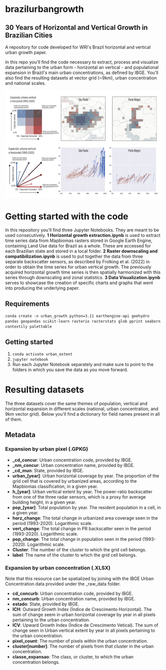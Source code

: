 # brazilurbangrowth
## 30 Years of Horizontal and Vertical Growth in Brazilian Cities
A repository for code developed for WRI's Brazil horizontal and vertical urban growth paper.

In this repo you'll find the code necessary to extract, process and visualize data pertaining to the urban form - horizontal an vertical - and populational expansion in Brazil's main urban concentrations, as defined by IBGE. You'll also find the resulting datasets at vector grid (~9km), urban concentration and national scales.

![Data showcase](https://github.com/guilhermeiablo/brazilurbangrowth/blob/main/Figura%203.png?raw=true)
![Data showcase](https://github.com/guilhermeiablo/brazilurbangrowth/blob/main/Figura%204.png?raw=true)


# Getting started with the code
In this repository you'll find three Jupyter Notebooks. They are meant to be used consecutively.
**1 Horizontal growth extraction.ipynb** is used to extract time series data from Mapbiomas rasters stored in Google Earth Engine, containing Land Use data for Brazil as a whole. These are accessed for each Brazilian state and stored in a local folder.
**2 Raster downscaling and compatibilization.ipynb** is used to put together the data from three separate backscatter sensors, as described by Frolking et al. (2022) in order to obtain the time series for urban vertical growth. The previously acquired horizontal growth time series is then spatially harmonized with this series through downscaling and zonal statistics.
**3 Data Visualization.ipynb** serves to showcase the creation of specific charts and graphs that went into producing the underlying paper.

## Requirements
`conda create -n urban_growth python=3.11 earthengine-api geehydro pandas geopandas scikit-learn rasterio rasterstats glob pprint seaborn contextily palettable`

## Getting started
1. `conda activate urban_extent`
2. `jupyter notebook`
3. Run each Jupyter Notebook separately and make sure to point to the folders in which you save the data as you move forward.

# Resulting datasets
The three datasets cover the same themes of population, vertical and horizontal expansion in different scales (national, urban concentration, and 9km vector grid). Below you'll find a dictionary for field names present in all of them.

## Metadata
### Expansion by urban pixel (.GPKG)
- **_cd_concur**: Urban concentration code, provided by IBGE.
- **_nm_concur**: Urban concentration name, provided by IBGE.
- **_cd_mun**: State, provided by IBGE.
- **urban_[year]**: Urban horizontal coverage by year. The proportion of the grid cell that is covered by urbanized areas, according to the Mapbiomas classification, in a given year.
- **h_[year]**: Urban vertical extent by year. The power-ratio backscatter from one of the three radar sensors, which is a proxy for average building height, in a given year.
- **pop_[year]**: Total population by year. The resident population in a cell, in a given year.
- **horz_change**: The total change in urbanized area coverage seen in the period (1993-2020). Logarithmic scale.
- **vert_change**: The total change in PR backscatter seen in the period (1993-2020). Logarithmic scale.
- **pop_change**: The total change in population seen in the period (1993-2020). Logarithmic scale.
- **Cluster**: The number of the cluster to which the grid cell belongs.
- **label**: The name of the cluster to which the grid cell belongs.

### Expansion by urban concentration (.XLSX)
Note that this resource can be spatialized by joining with the IBGE Urban Concentration data provided under the _raw_data folder.
- **cd_concurb**: Urban concentration code, provided by IBGE.
- **nm_concurb**: Urban concentration name, provided by IBGE.
- **estado**: State, provided by IBGE.
- **ICH**: Outward Growth Index (Índice de Crescimento Horizontal). The sum of change seem in urban horizontal coverage by year in all pixels pertaining to the urban concentration.
- **ICV**: Upward Growth Index (Índice de Crescimento Vetical). The sum of change seen in Urban vertical extent by year in all pixels pertaining to the urban concentration.
- **pixel_count**: The number of pixels within the urban concentration.
- **cluster[number]**: The number of pixels from that cluster in the urban concentration.
- **classe_expansao**: The class, or cluster, to which the urban concentration belongs.
